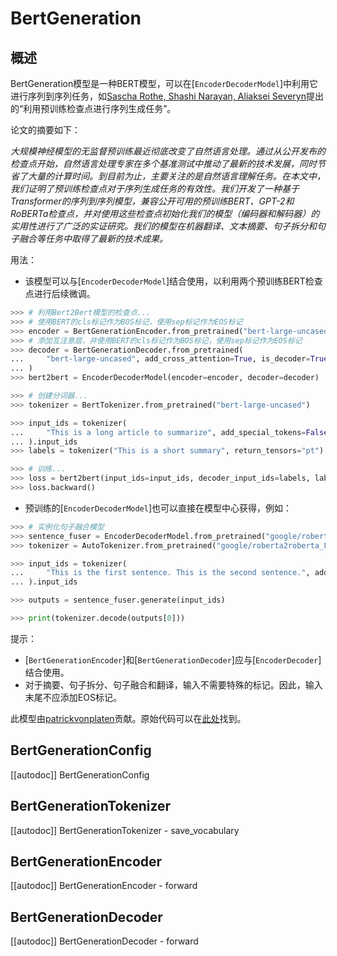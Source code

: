 <!--版权所有2020年HuggingFace团队。保留所有权利。

根据Apache许可证2.0版（“许可证”），您不得使用此文件，除非符合许可证的要求。您可以在以下网址获得许可证副本：

http://www.apache.org/licenses/LICENSE-2.0

除非适用法律要求或书面同意，根据许可证分发的软件基于“按原样”分发的基础上，不附带任何明示或暗示的担保或条件。请参阅许可证以了解许可证下的特定语言、条件和限制。

⚠️请注意，此文件是Markdown格式的，但包含了我们的文档生成器（类似MDX）的特定语法，可能无法在您的Markdown查看器中正确渲染。-->

# BertGeneration

## 概述

BertGeneration模型是一种BERT模型，可以在[`EncoderDecoderModel`]中利用它进行序列到序列任务，如[Sascha Rothe, Shashi Narayan, Aliaksei Severyn](https://arxiv.org/abs/1907.12461)提出的“利用预训练检查点进行序列生成任务”。

论文的摘要如下：

*大规模神经模型的无监督预训练最近彻底改变了自然语言处理。通过从公开发布的检查点开始，自然语言处理专家在多个基准测试中推动了最新的技术发展，同时节省了大量的计算时间。到目前为止，主要关注的是自然语言理解任务。在本文中，我们证明了预训练检查点对于序列生成任务的有效性。我们开发了一种基于Transformer的序列到序列模型，兼容公开可用的预训练BERT、GPT-2和RoBERTa检查点，并对使用这些检查点初始化我们的模型（编码器和解码器）的实用性进行了广泛的实证研究。我们的模型在机器翻译、文本摘要、句子拆分和句子融合等任务中取得了最新的技术成果。*

用法：

- 该模型可以与[`EncoderDecoderModel`]结合使用，以利用两个预训练BERT检查点进行后续微调。

```python
>>> # 利用Bert2Bert模型的检查点...
>>> # 使用BERT的cls标记作为BOS标记，使用sep标记作为EOS标记
>>> encoder = BertGenerationEncoder.from_pretrained("bert-large-uncased", bos_token_id=101, eos_token_id=102)
>>> # 添加互注意层，并使用BERT的cls标记作为BOS标记，使用sep标记作为EOS标记
>>> decoder = BertGenerationDecoder.from_pretrained(
...     "bert-large-uncased", add_cross_attention=True, is_decoder=True, bos_token_id=101, eos_token_id=102
... )
>>> bert2bert = EncoderDecoderModel(encoder=encoder, decoder=decoder)

>>> # 创建分词器...
>>> tokenizer = BertTokenizer.from_pretrained("bert-large-uncased")

>>> input_ids = tokenizer(
...     "This is a long article to summarize", add_special_tokens=False, return_tensors="pt"
... ).input_ids
>>> labels = tokenizer("This is a short summary", return_tensors="pt").input_ids

>>> # 训练...
>>> loss = bert2bert(input_ids=input_ids, decoder_input_ids=labels, labels=labels).loss
>>> loss.backward()
```

- 预训练的[`EncoderDecoderModel`]也可以直接在模型中心获得，例如：

```python
>>> # 实例化句子融合模型
>>> sentence_fuser = EncoderDecoderModel.from_pretrained("google/roberta2roberta_L-24_discofuse")
>>> tokenizer = AutoTokenizer.from_pretrained("google/roberta2roberta_L-24_discofuse")

>>> input_ids = tokenizer(
...     "This is the first sentence. This is the second sentence.", add_special_tokens=False, return_tensors="pt"
... ).input_ids

>>> outputs = sentence_fuser.generate(input_ids)

>>> print(tokenizer.decode(outputs[0]))
```

提示：

- [`BertGenerationEncoder`]和[`BertGenerationDecoder`]应与[`EncoderDecoder`]结合使用。
- 对于摘要、句子拆分、句子融合和翻译，输入不需要特殊的标记。因此，输入末尾不应添加EOS标记。

此模型由[patrickvonplaten](https://huggingface.co/patrickvonplaten)贡献。原始代码可以在[此处](https://tfhub.dev/s?module-type=text-generation&subtype=module,placeholder)找到。

## BertGenerationConfig

[[autodoc]] BertGenerationConfig

## BertGenerationTokenizer

[[autodoc]] BertGenerationTokenizer
    - save_vocabulary

## BertGenerationEncoder

[[autodoc]] BertGenerationEncoder
    - forward

## BertGenerationDecoder

[[autodoc]] BertGenerationDecoder
    - forward